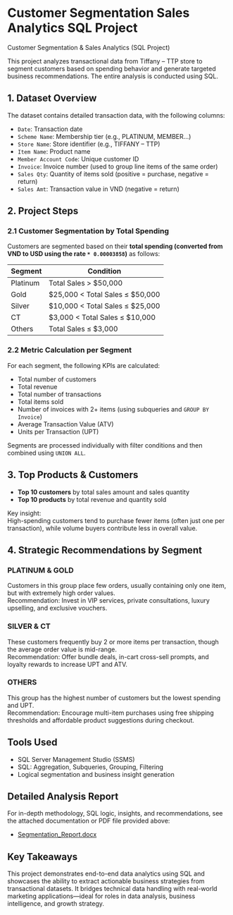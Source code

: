# Customer Segmentation Sales Analytics SQL Project
Customer Segmentation & Sales Analytics (SQL Project)

This project analyzes transactional data from Tiffany – TTP store to segment customers based on spending behavior and generate targeted business recommendations. The entire analysis is conducted using SQL.



## 1. Dataset Overview

The dataset contains detailed transaction data, with the following columns:

- `Date`: Transaction date  
- `Scheme Name`: Membership tier (e.g., PLATINUM, MEMBER…)  
- `Store Name`: Store identifier (e.g., TIFFANY – TTP)  
- `Item Name`: Product name  
- `Member Account Code`: Unique customer ID  
- `Invoice`: Invoice number (used to group line items of the same order)  
- `Sales Qty`: Quantity of items sold (positive = purchase, negative = return)  
- `Sales Amt`: Transaction value in VND (negative = return)



## 2. Project Steps

### 2.1 Customer Segmentation by Total Spending

Customers are segmented based on their **total spending (converted from VND to USD using the rate `* 0.00003858`)** as follows:

| Segment   | Condition                          |
|-----------|------------------------------------|
| Platinum  | Total Sales > $50,000              |
| Gold      | $25,000 < Total Sales ≤ $50,000    |
| Silver    | $10,000 < Total Sales ≤ $25,000    |
| CT        | $3,000 < Total Sales ≤ $10,000     |
| Others    | Total Sales ≤ $3,000               |

### 2.2 Metric Calculation per Segment

For each segment, the following KPIs are calculated:

- Total number of customers  
- Total revenue  
- Total number of transactions  
- Total items sold  
- Number of invoices with 2+ items (using subqueries and `GROUP BY Invoice`)  
- Average Transaction Value (ATV)  
- Units per Transaction (UPT)

Segments are processed individually with filter conditions and then combined using `UNION ALL`.



## 3. Top Products & Customers

- **Top 10 customers** by total sales amount and sales quantity  
- **Top 10 products** by total revenue and quantity sold  

Key insight:  
High-spending customers tend to purchase fewer items (often just one per transaction), while volume buyers contribute less in overall value.



## 4. Strategic Recommendations by Segment

### PLATINUM & GOLD  
Customers in this group place few orders, usually containing only one item, but with extremely high order values.  
Recommendation: Invest in VIP services, private consultations, luxury upselling, and exclusive vouchers.

### SILVER & CT  
These customers frequently buy 2 or more items per transaction, though the average order value is mid-range.  
Recommendation: Offer bundle deals, in-cart cross-sell prompts, and loyalty rewards to increase UPT and ATV.

### OTHERS  
This group has the highest number of customers but the lowest spending and UPT.  
Recommendation: Encourage multi-item purchases using free shipping thresholds and affordable product suggestions during checkout.



## Tools Used

- SQL Server Management Studio (SSMS)  
- SQL: Aggregation, Subqueries, Grouping, Filtering  
- Logical segmentation and business insight generation



## Detailed Analysis Report

For in-depth methodology, SQL logic, insights, and recommendations, see the attached documentation or PDF file provided above:

- [Segmentation_Report.docx](https://docs.google.com/document/d/1vzuOX72GmYidHZQ36gwCPaflaa-RSb3FPOyTlQHCY8U/edit?tab=t.0)



## Key Takeaways

This project demonstrates end-to-end data analytics using SQL and showcases the ability to extract actionable business strategies from transactional datasets. It bridges technical data handling with real-world marketing applications—ideal for roles in data analysis, business intelligence, and growth strategy.
